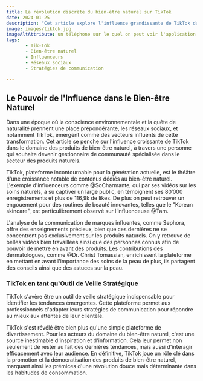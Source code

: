 ```yaml
---
title: La révolution discrète du bien-être naturel sur TikTok
date: 2024-01-25
description: "Cet article explore l'influence grandissante de TikTok dans le domaine des produits de bien-être naturel. En mettant en lumière le succès d'influenceurs, l'analyse de la communication de marques et les contributions de professionnels du secteur, il démontre comment TikTok est devenu un outil clé pour promouvoir et démocratiser les produits de bien-être naturel, tout en façonnant les habitudes de consommation de la génération actuelle."
image: images/tiktok.jpg
imageAltAttribute: un téléphone sur le quel on peut voir l'application tik-tok
tags:
       - Tik-Tok
       - Bien-être naturel
       - Influenceurs
       - Réseaux sociaux
       - Stratégies de communication

---
```

## Le Pouvoir de l'Influence dans le Bien-être Naturel

Dans une époque où la conscience environnementale et la quête de naturalité prennent une place prépondérante, les réseaux sociaux, et notamment TikTok, émergent comme des vecteurs influents de cette transformation. Cet article se penche sur l'influence croissante de TikTok dans le domaine des produits de bien-être naturel, à travers une personne qui souhaite devenir gestionnaire de communauté spécialisée dans le secteur des produits naturels.

TikTok, plateforme incontournable pour la génération actuelle, est le théâtre d'une croissance notable de contenus dédiés au bien-être naturel. L'exemple d'influenceurs comme @SoCharmante, qui par ses vidéos sur les soins naturels, a su captiver un large public, en témoignent ses 80’000 enregistrements et plus de 116,9k de likes. De plus on peut retrouver un engouement pour des routines de beauté innovantes, telles que le "Korean skincare", est particulièrement observé sur l’influenceuse @Tam.

L'analyse de la communication de marques influentes, comme Sephora, offre des enseignements précieux, bien que ces dernières ne se concentrent pas exclusivement sur les produits naturels. On y retrouve de belles vidéos bien travaillées ainsi que des personnes connus afin de pouvoir de mettre en avant des produits.
Les contributions des dermatologues, comme @Dr. Christ Tomassian, enrichissent la plateforme en mettant en avant l'importance des soins de la peau de plus, ils partagent des conseils ainsi que des astuces sur la peau.

### **TikTok en tant qu'Outil de Veille Stratégique**

TikTok s'avère être un outil de veille stratégique indispensable pour identifier les tendances émergentes. Cette plateforme permet aux professionnels d'adapter leurs stratégies de communication pour répondre au mieux aux attentes de leur clientèle.

TikTok s'est révélé être bien plus qu'une simple plateforme de divertissement. Pour les acteurs du domaine du bien-être naturel, c'est une source inestimable d'inspiration et d'information. Cela leur permet non seulement de rester au fait des dernières tendances, mais aussi d'interagir efficacement avec leur audience. En définitive, TikTok joue un rôle clé dans la promotion et la démocratisation des produits de bien-être naturel, marquant ainsi les prémices d'une révolution douce mais déterminante dans les habitudes de consommation.